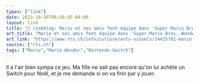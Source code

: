 ```yaml
---
types: ["link"]
date: 2023-10-30T06:50:45-04:00
layout: link
title: "🔗 linkblog: Mario et ses amis font équipe dans 'Super Mario Bros. Wonder' - rts.ch - Arts visuels"
art_title: "Mario et ses amis font équipe dans 'Super Mario Bros. Wonder' - rts.ch - Arts visuels"
art_link: "https://www.rts.ch/info/culture/arts-visuels/14415781-mario-et-ses-amis-font-equipe-dans-super-mario-bros-wonder.html?rts_source=rss_t"
source: ["rts.ch"]
tags: ["Mario","Mario Wonder","Nintendo Switch"]
---
```

Il a l'air bien sympa ce jeu. Ma fille ne sait pas encore qu'on lui achète un Switch pour Noël, et je me demande si on va finir par y jouer.
